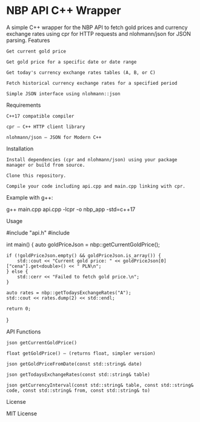 # NBP API C++ Wrapper

A simple C++ wrapper for the NBP API to fetch gold prices and currency exchange rates using cpr for HTTP requests and nlohmann/json for JSON parsing.
Features

    Get current gold price

    Get gold price for a specific date or date range

    Get today's currency exchange rates tables (A, B, or C)

    Fetch historical currency exchange rates for a specified period

    Simple JSON interface using nlohmann::json

Requirements

    C++17 compatible compiler

    cpr — C++ HTTP client library

    nlohmann/json — JSON for Modern C++

Installation

    Install dependencies (cpr and nlohmann/json) using your package manager or build from source.

    Clone this repository.

    Compile your code including api.cpp and main.cpp linking with cpr.

Example with g++:

g++ main.cpp api.cpp -lcpr -o nbp_app -std=c++17

Usage

#include "api.h"
#include <iostream>

int main() {
    auto goldPriceJson = nbp::getCurrentGoldPrice();

    if (!goldPriceJson.empty() && goldPriceJson.is_array()) {
        std::cout << "Current gold price: " << goldPriceJson[0]["cena"].get<double>() << " PLN\n";
    } else {
        std::cerr << "Failed to fetch gold price.\n";
    }

    auto rates = nbp::getTodaysExchangeRates("A");
    std::cout << rates.dump(2) << std::endl;

    return 0;
}

API Functions

    json getCurrentGoldPrice()

    float getGoldPrice() — (returns float, simpler version)

    json getGoldPriceFromDate(const std::string& date)

    json getTodaysExchangeRates(const std::string& table)

    json getCurrencyInterval(const std::string& table, const std::string& code, const std::string& from, const std::string& to)

License

MIT License
